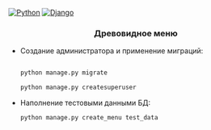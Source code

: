 [![Python](https://img.shields.io/badge/-Python-464646?style=flat-square&logo=Python)](https://www.python.org/)
[![Django](https://img.shields.io/badge/-Django-464646?style=flat-square&logo=Django)](https://www.djangoproject.com/)

<h3 align="center">Древовидное меню</h3>

* Cоздание администратора и применение миграций:
    ```sh

    python manage.py migrate

    python manage.py createsuperuser
    ```
* Наполнение тестовыми данными БД:
    ```sh
    python manage.py create_menu test_data
    ```
